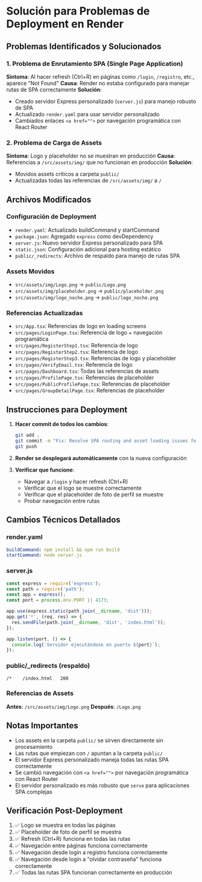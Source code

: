 # Solución para Problemas de Deployment en Render

## Problemas Identificados y Solucionados

### 1. Problema de Enrutamiento SPA (Single Page Application)
**Síntoma**: Al hacer refresh (Ctrl+R) en páginas como `/login`, `/registro`, etc., aparece "Not Found"
**Causa**: Render no estaba configurado para manejar rutas de SPA correctamente
**Solución**: 
- Creado servidor Express personalizado (`server.js`) para manejo robusto de SPA
- Actualizado `render.yaml` para usar servidor personalizado
- Cambiados enlaces `<a href="">` por navegación programática con React Router

### 2. Problema de Carga de Assets
**Síntoma**: Logo y placeholder no se muestran en producción
**Causa**: Referencias a `/src/assets/img/` que no funcionan en producción
**Solución**:
- Movidos assets críticos a carpeta `public/`
- Actualizadas todas las referencias de `/src/assets/img/` a `/`

## Archivos Modificados

### Configuración de Deployment
- `render.yaml`: Actualizado buildCommand y startCommand
- `package.json`: Agregado `express` como devDependency
- `server.js`: Nuevo servidor Express personalizado para SPA
- `static.json`: Configuración adicional para hosting estático
- `public/_redirects`: Archivo de respaldo para manejo de rutas SPA

### Assets Movidos
- `src/assets/img/Logo.png` → `public/Logo.png`
- `src/assets/img/placeholder.png` → `public/placeholder.png`
- `src/assets/img/logo_noche.png` → `public/logo_noche.png`

### Referencias Actualizadas
- `src/App.tsx`: Referencias de logo en loading screens
- `src/pages/LoginPage.tsx`: Referencia de logo + navegación programática
- `src/pages/RegisterStep1.tsx`: Referencia de logo
- `src/pages/RegisterStep2.tsx`: Referencia de logo
- `src/pages/RegisterStep3.tsx`: Referencias de logo y placeholder
- `src/pages/VerifyEmail.tsx`: Referencia de logo
- `src/pages/Dashboard.tsx`: Todas las referencias de assets
- `src/pages/ProfilePage.tsx`: Referencias de placeholder
- `src/pages/PublicProfilePage.tsx`: Referencias de placeholder
- `src/pages/GroupDetailPage.tsx`: Referencias de placeholder

## Instrucciones para Deployment

1. **Hacer commit de todos los cambios**:
   ```bash
   git add .
   git commit -m "Fix: Resolve SPA routing and asset loading issues for Render deployment"
   git push
   ```

2. **Render se desplegará automáticamente** con la nueva configuración

3. **Verificar que funcione**:
   - Navegar a `/login` y hacer refresh (Ctrl+R)
   - Verificar que el logo se muestre correctamente
   - Verificar que el placeholder de foto de perfil se muestre
   - Probar navegación entre rutas

## Cambios Técnicos Detallados

### render.yaml
```yaml
buildCommand: npm install && npm run build
startCommand: node server.js
```

### server.js
```javascript
const express = require('express');
const path = require('path');
const app = express();
const port = process.env.PORT || 4173;

app.use(express.static(path.join(__dirname, 'dist')));
app.get('*', (req, res) => {
  res.sendFile(path.join(__dirname, 'dist', 'index.html'));
});

app.listen(port, () => {
  console.log(`Servidor ejecutándose en puerto ${port}`);
});
```

### public/_redirects (respaldo)
```
/*    /index.html   200
```

### Referencias de Assets
**Antes**: `/src/assets/img/Logo.png`
**Después**: `/Logo.png`

## Notas Importantes

- Los assets en la carpeta `public/` se sirven directamente sin procesamiento
- Las rutas que empiezan con `/` apuntan a la carpeta `public/`
- El servidor Express personalizado maneja todas las rutas SPA correctamente
- Se cambió navegación con `<a href="">` por navegación programática con React Router
- El servidor personalizado es más robusto que `serve` para aplicaciones SPA complejas

## Verificación Post-Deployment

1. ✅ Logo se muestra en todas las páginas
2. ✅ Placeholder de foto de perfil se muestra
3. ✅ Refresh (Ctrl+R) funciona en todas las rutas
4. ✅ Navegación entre páginas funciona correctamente
5. ✅ Navegación desde login a registro funciona correctamente
6. ✅ Navegación desde login a "olvidar contraseña" funciona correctamente
7. ✅ Todas las rutas SPA funcionan correctamente en producción
